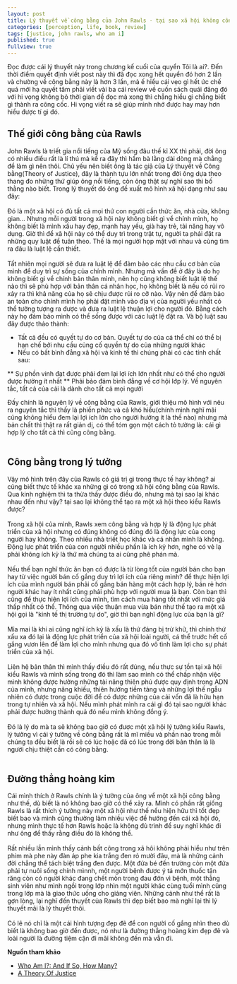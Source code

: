 ```yaml
---
layout: post
title: Lý thuyết về công bằng của John Rawls - tại sao xã hội không công bằng?
categories: [perception, life, book, review]
tags: [justice, john rawls, who am i]
published: true
fullview: true
---
```


Đọc được cái lý thuyết này trong chương kế cuối của quyển Tôi là ai?. Đến thời điểm quyết định viết post này thì đã đọc xong hết quyển đó hơn 2 lần và chường về công bằng này là hơn 3 lần, mà ế hiểu cái vẹo gì hết ức chế quá mới hạ quyết tâm phải viết vài ba cái review về cuốn sách quái đảng đó với hi vọng không bỏ thời gian để đọc mà xong thì chẳng hiểu gì chẳng biết gì thành ra công cốc. Hi vọng viết ra sẽ giúp mình nhớ được hay may hơn hiểu được tí gì đó.

<h2>Thế giới công bằng của Rawls</h2>

John Rawls là triết gia nổi tiếng của Mỹ sống đâu thế kỉ XX thì phải, đời ông có nhiều điều rất là lí thú mà kể ra đây thì hầm bà lằng dài dòng mà chẳng để làm gì nên thôi. Chủ yếu nên biết ông là tác giả của Lý thuyết về Công bằng(Theory of Justice), đây là thành tựu lớn nhất trong đời ông dựa theo thang đo những thứ giúp ông nổi tiếng, còn ông thật sự nghĩ sao thì bố thằng nào biết. Trong lý thuyết đó ông đề xuất mô hình xã hội dạng như sau đây:
<br><br>
Đó là một xã hội có đủ tất cả mọi thứ con người cần thức ăn, nhà cửa, không gian... Nhưng mỗi người trong xã hội này không biết gì về chính mình, họ không biết là mình xấu hay đẹp, mạnh hay yếu, già hay trẻ, tài năng hay vô dụng. Giờ thì để xã hội này có thể duy trì trong trật tự, người ta phải đặt ra những quy luật để tuân theo. Thế là mọi người họp mặt với nhau và cùng tìm ra đâu là luật lệ cần thiết.
<br><br>
Tất nhiên mọi người sẽ đưa ra luật lệ để đảm bảo các nhu cầu cơ bản của mình để duy trì sự sống của chính mình. Nhưng mà vấn đề ở đây là do họ không biết gì về chính bản thân mình, nên họ cũng không biết luật lệ thế nào thì sẽ phù hợp với bản thân cá nhân học, họ không biết là nếu có rủi ro xảy ra thì khả năng của họ sẽ chịu được rủi ro cỡ nào. Vậy nên để đảm bảo an toàn cho chính mình họ phải đặt mình vào địa vị của người yếu nhất có thể tưởng tượng ra được và đưa ra luật lệ thuận lợi cho người đó. Bằng cách này họ đảm bảo mình có thể sống được với các luật lệ đặt ra. Và bộ luật sau đây được thảo thành:

* Tất cả đều có quyết tự do cơ bản. Quyết tự do của cá thể chỉ có thể bị hạn chế bởi nhu cầu củng cố quyền tự do của những người khác
* Nếu có bất bình đẳng xã hội và kinh tế thì chúng phải có các tính chất sau:

** Sự phồn vinh đạt được phải đem lại lợi ích lớn nhất như có thể cho người được hưởng ít nhất
** Phải bảo đảm bình đẳng về cơ hội lớp lý. Về nguyên tắc, tất cả của cải là dành cho tất cả mọi người

Đấy chính là nguyên lý về công bằng của Rawls, giới thiệu mô hình với nêu ra nguyên tắc thì thấy là phiền phức và cả khó hiểu(chính mình nghĩ mãi cũng không hiểu đem lại lợi ích lớn cho người hưởng ít là thế nào) nhưng mà bản chất thì thật ra rất giản dị, có thể tóm gọn một cách tỏ tường là: cái gì hợp lý cho tất cả thì cũng công bằng.
<br><br>

<h2>Công bằng trong lý tưởng</h2>

Vậy mô hình trên đây của Rawls có giá trị gì trong thực tế hay không? ai cũng biết thực tế khác xa những gì có trong xã hội công bằng của Rawls. Qua kinh nghiệm thì ta thừa thấy được điều đó, nhưng mà tại sao lại khác nhau đến như vậy? tại sao lại không thể tạo ra một xã hội theo kiểu Rawls được?<br><br>
Trong xã hội của mình, Rawls xem công bằng và hợp lý là động lực phát triển của xã hội nhưng có đúng không có đúng đó là động lực của cong người hay không. Theo nhiều nhà triết học khác và cá nhân mình là không. Động lực phát triển của con người nhiều phần là ích kỷ hơn, nghe có vẻ lạ phải không ích kỷ là thứ mà chúng ta ai cũng phê phán mà. 
<br><br>
Nếu thế bạn nghĩ thức ăn bạn có được là từ lòng tốt của người bán cho bạn hay từ việc người bán cố gắng duy trì lợi ích của riêng mình? để thực hiện lợi ích của mình người bán phải cố gắng bán hàng một cách hợp lý, bán rẻ hơn người khác hay ít nhất cũng phải phù hợp với người mua là bạn. Còn bạn thì cũng để thực hiện lợi ích của mình, tìm cách mua hàng tốt nhất với mức giá thấp nhất có thể. Thông qua việc thuận mua vừa bán như thế tạo ra một xã hội gọi là "kinh tế thị trường tự do", giờ thì bạn nghĩ động lực của bạn là gì?
<br><br>
Mỉa mai là khi ai cũng nghĩ ích kỷ là xấu là thứ đáng bị trừ khử, thì chính thứ xấu xa đó lại là động lực phát triển của xã hội loài người, cá thể trước hết cố gắng vươn lên để làm lợi cho mình nhưng qua đó vô tình làm lợi cho sự phát triển của xã hội.
<br><br>
Liên hệ bản thân thì mình thấy điều đó rất đúng, nếu thực sự tồn tại xã hội kiểu Rawls và mình sống trong đó thì làm sao mình có thể chấp nhận việc mình không được hưởng những tài năng thiên phú được quy định trong ADN của mình, nhưng năng khiếu, thiên hướng tiềm tàng và những lợi thế ngẫu nhiên có được trong cuộc đời để có được những của cải vốn đã là hữu hạn trong tự nhiên và xã hội. Nếu mình phát mình ra cái gì đó tại sao người khác phải được hưởng thành quả đó nếu mình không đồng ý.
<br><br>
Đó là lý do mà ta sẽ không bao giờ có được một xã hội lý tưởng kiểu Rawls, lý tưởng vì cái ý tưởng về công bằng rất là mĩ miều và phần nào trong mỗi chúng ta đều biết là rồi sẽ có lúc hoặc đã có lúc trong đời bản thân là là người chịu thiệt cần có công bằng. 
<br><br>

<h2>Đường thẳng hoàng kim</h2>

Cái mình thích ở Rawls chính là ý tưởng của ông về một xã hội công bằng như thế, dù biết là nó không bao giờ có thể xảy ra. Mình có phần rất giống Rawls là rất thích ý tưởng này một xã hội như thế nếu hiện hữu thì tốt đẹp biết bao và mình cũng thường làm nhiều việc để hướng đến cái xã hội đó, nhưng mình thực tế hơn Rawls hoặc là không đủ trình để suy nghĩ khác đi như ông để thấy rằng điều đó là không thể. 
<br><br>
Rất nhiều lần mình thấy cảnh bất công trong xã hôi không phải hiểu như trên phim mà phe này đàn áp phe kia trắng đen rỏ mười đâu, mà là những cảnh đời chẳng thể tách biệt trắng đen được. Một đứa bé đến trường còn một đứa phải tự nuôi sống chính mìnnh, một người bệnh được ý tá mớn thuốc tận răng còn có người khác đang chết mòn trong đau đớn vì bệnh, một thằng sinh viên như mình ngồi trong lớp nhìn một người khác cùng tuổi mình cũng trong lớp mà là giao thức uống cho giảng viên. Những cảnh như thể rất là gợn lòng, lại nghĩ đến thuyết của Rawls thì đẹp biết bao mà nghĩ lại thì lý thuyết mãi là lý thuyết thôi. 
<br><br>
Có lẽ nó chỉ là một cái hình tượng đẹp đẽ để con người cố gắng nhìn theo dù biết là không bao giờ đến được, nó như là đường thẳng hoàng kim đẹp đẽ và loài người là đường tiệm cận đi mãi không đến mà vẫn đi.

**Nguồn tham khảo**

* <a href="https://www.google.com/webhp?sourceid=chrome-instant&ion=1&espv=2&es_th=1&ie=UTF-8#q=who%20am%20i%20if%20so%20how%20many&es_th=1">Who Am I?: And If So, How Many?</a>
* <a href="http://en.wikipedia.org/wiki/A_Theory_of_Justice">A Theory Of Justice</a>
